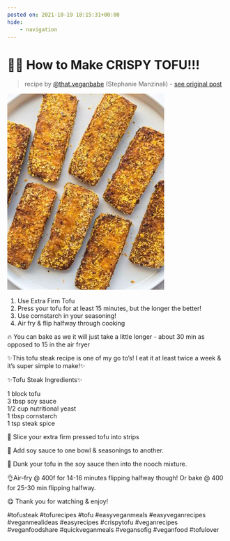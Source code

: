 ```yaml
---
posted on: 2021-10-19 18:15:31+00:00
hide:
    - navigation
---
```


# 🙌😍 How to Make CRISPY TOFU!!! 

> recipe by [@that.veganbabe](https://www.instagram.com/that.veganbabe/) 
(Stephanie Manzinali) - [see original post](https://instagram.com/p/CVODo7VMMY8)

![](../img/that.veganbabe_19-10-2021_1810.png)

  
1. Use Extra Firm Tofu  
2. Press your tofu for at least 15 minutes, but the longer the better!  
3. Use cornstarch in your seasoning!  
4. Air fry & flip halfway through cooking  
  
🔥 You can bake as we it will just take a little longer - about 30 min as opposed to 15 in the air fryer  
  
✨This tofu steak recipe is one of my go to’s! I eat it at least twice a week & it’s super simple to make!✨  
  
✨Tofu Steak Ingredients✨  
  
1 block tofu  
3 tbsp soy sauce  
1/2 cup nutritional yeast  
1 tbsp cornstarch  
1 tsp steak spice  
  
🔪 Slice your extra firm pressed tofu into strips  
  
🧄 Add soy sauce to one bowl & seasonings to another.  
  
🥣 Dunk your tofu in the soy sauce then into the nooch mixture.  
  
👌Air-fry @ 400f for 14-16 minutes flipping halfway though! Or bake @ 400 for 25-30 min flipping halfway.  
  
😋 Thank you for watching & enjoy!   
  
\#tofusteak \#tofurecipes \#tofu \#easyveganmeals \#easyveganrecipes \#veganmealideas \#easyrecipes \#crispytofu \#veganrecipes \#veganfoodshare \#quickveganmeals \#vegansofig \#veganfood \#tofulover   